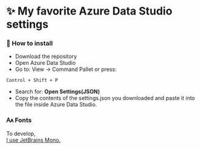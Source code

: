 <h1>✨ My favorite Azure Data Studio settings</h1>

<h3>📜 How to install</h3>

- Download the repository
- Open Azure Data Studio
- Go to: View -> Command Pallet or press:
~~~
Control + Shift + P
~~~
- Search for: **Open Settings(JSON)**
- Copy the contents of the settings.json you downloaded and paste it into the file inside Azure Data Studio.

<h3>🗛 Fonts</h3>

To develop, <br>
<a href="https://www.jetbrains.com/pt-br/lp/mono/">I use JetBrains Mono.</a>
